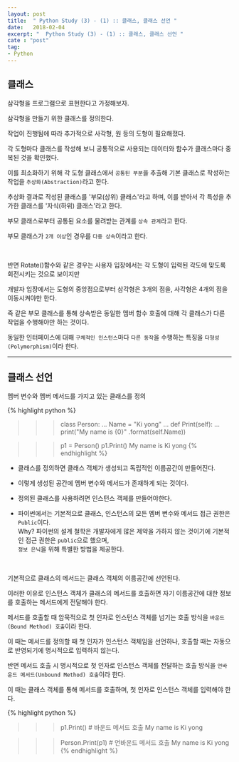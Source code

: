 ```yaml
---
layout: post
title:  " Python Study (3) - (1) :: 클래스, 클래스 선언 "
date:   2018-02-04
excerpt: "  Python Study (3) - (1) :: 클래스, 클래스 선언 "
cate : "post"
tag:
- Python
---
```


## 클래스

삼각형을 프로그램으로 표현한다고 가정해보자.

삼각형을 만들기 위한 클래스를 정의한다.

작업이 진행됨에 따라 추가적으로 사각형, 원 등의 도형이 필요해졌다.

각 도형마다 클래스를 작성해 보니 공통적으로 사용되는 데이터와 함수가 클래스마다 중복된 것을 확인했다.

이를 최소화하기 위해 각 도형 클래스에서 `공통된 부분`을 추출해 기본 클래스로 작성하는 작업을 `추상화(Abstraction)`라고 한다.

추상화 결과로 작성된 클래스를 '부모(상위) 클래스'라고 하며, 이를 받아서 각 특성을 추가한 클래스를 '자식(하위) 클래스'라고 한다.

부모 클래스로부터 공통된 요소를 물려받는 관계를 `상속 관계`라고 한다.

부모 클래스가 `2개 이상`인 경우를 `다중 상속`이라고 한다.

<br>

반면 Rotate()함수와 같은 경우는 사용자 입장에서는 각 도형이 입력된 각도에 맞도록 회전시키는 것으로 보이지만 

개발자 입장에서는 도형의 중앙점으로부터 삼각형은 3개의 점을, 사각형은 4개의 점을 이동시켜야만 한다.

즉 같은 부모 클래스를 통해 상속받은 동일한 멤버 함수 호출에 대해 각 클래스가 다른 작업을 수행해야만 하는 것이다.

동일한 인터페이스에 대해 `구체적인 인스턴스`마다 `다른 동작`을 수행하는 특징을 `다형성(Polymorphism)`이라 한다.

---

## 클래스 선언

멤버 변수와 멤버 메서드를 가지고 있는 클래스를 정의

{% highlight python %}
>>> class Person:
...     Name = "Ki yong"
...     def Print(self):
...             print("My name is {0}" .format(self.Name))

>>> p1 = Person()
>>> p1.Print()
My name is Ki yong
{% endhighlight %}

* 클래스를 정의하면 클래스 객체가 생성되고 독립적인 이름공간이 만들어진다. 

* 이렇게 생성된 공간에 멤버 변수와 메서드가 존재하게 되는 것이다.

* 정의된 클래스를 사용하려면 인스턴스 객체를 만들어야한다.

* 파이썬에서는 기본적으로 클래스, 인스턴스의 모든 멤버 변수와 메서드 접근 권한은 `Public`이다. <br> Why? 파이썬의 설계 철학은 개발자에게 많은 제약을 가하지 않는 것이기에 기본적인 접근 권한은 `public`으로 했으며, <br> `정보 은닉`을 위해 특별한 방법을 제공한다.

<br>

기본적으로 클래스의 메서드는 클래스 객체의 이름공간에 선언된다.

이러한 이유로 인스턴스 객체가 클래스의 메서드를 호출하면 자기 이름공간에 대한 정보를 호출하는 메서드에게 전달해야 한다.

메서드를 호출할 때 암묵적으로 첫 인자로 인스턴스 객체를 넘기는 호출 방식을 `바운드(Bound Method) 호출`이라 한다.

이 때는 메서드를 정의할 때 첫 인자가 인스턴스 객체임을 선언하나, 호출할 때는 자동으로 반영되기에 명시적으로 입력하지 않는다.

반면 메서드 호출 시 명시적으로 첫 인자로 인스턴스 객체를 전달하는 호출 방식을 `언바운드 메서드(Unbound Method) 호출`이라 한다.

이 때는 클래스 객체를 통해 메서드를 호출하며, 첫 인자로 인스턴스 객체를 입력해야 한다.

{% highlight python %}
>>> p1.Print()          # 바운드 메서드 호출
My name is Ki yong

>>> Person.Print(p1)    # 언바운드 메서드 호출
My name is Ki yong
{% endhighlight %}
